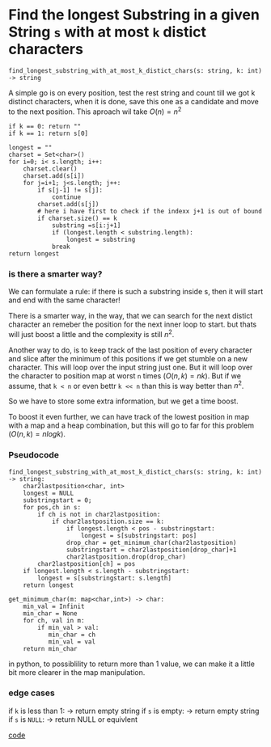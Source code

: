 # Find the longest Substring in a given String `s` with at most `k` distict characters

`find_longest_substring_with_at_most_k_distict_chars(s: string, k: int) -> string`


A simple go is on every position, test the rest string and count till we got k distinct characters, when it is done, save this one as a candidate and move to the next position. 
This aproach wil take $O(n) = n^2$

```
if k == 0: return ""
if k == 1: return s[0]

longest = ""
charset = Set<char>()
for i=0; i< s.length; i++:
    charset.clear()
    charset.add(s[i])
    for j=i+1; j<s.length; j++:
        if s[j-1] != s[j]:
            continue
        charset.add(s[j])
        # here i have first to check if the indexx j+1 is out of bound
        if charset.size() == k
            substring =s[i:j+1]
            if (longest.length < substring.length):
                longest = substring
            break
return longest
```

### is there a smarter way?
We can formulate a rule: if there is such a substring inside s, then it will start and end with the same character!

There is a smarter way, in the way, that we can search for the next distict character an remeber the position for the next inner loop to start.
but thats will just boost a little and the complexity is still $n^2$.

Another way to do, is to keep track of the last position of every character and slice after the minimum of this positions if we get stumble on a new character. 
This will loop over the input string just one. But it will loop over the character to position map at worst `n` times ($O(n,k) = nk$). But if we assume, that `k < n` or even bettr `k << n` than this is way better than $n^2$.

So we have to store some extra information, but we get a time boost. 

To boost it even further, we can have track of the lowest position in map with a map and a heap combination, but this will go to far for this problem ($O(n,k)=nlogk$).

### Pseudocode
```
find_longest_substring_with_at_most_k_distict_chars(s: string, k: int) -> string:
    char2lastposition<char, int>
    longest = NULL
    substringstart = 0;
    for pos,ch in s:
        if ch is not in char2lastposition:
            if char2lastposition.size == k:
                if longest.length < pos - substringstart:
                    longest = s[substringstart: pos]
                drop_char = get_minimum_char(char2lastposition)  
                substringstart = char2lastposition[drop_char]+1
                char2lastposition.drop(drop_char)
        char2lastposition[ch] = pos
    if longest.length < s.length - substringstart:
        longest = s[substringstart: s.length]
    return longest

get_minimum_char(m: map<char,int>) -> char:
    min_val = Infinit
    min_char = None
    for ch, val in m:
        if min_val > val:
           min_char = ch
           min_val = val
    return min_char
```

in python, to possiblility to return more than 1 value, we can make it a little bit more clearer in the map manipulation.

### edge cases 
if `k` is less than 1: -> return empty string
if `s` is empty: -> return empty string
if `s` is `NULL`: -> return NULL or equivlent  

[code](solution.py)